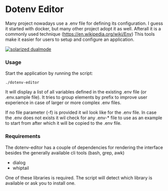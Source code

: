 # Dotenv Editor
Many project nowadays use a .env file for defining its configuration.
I guess it started with docker, but many other project adopt it as well.
Afterall it is a commonly used technique (https://en.wikipedia.org/wiki/Env)
This tools make it easier for users to setup and configure an application.

[![solarized dualmode](https://github.com/DirkEngels/dotenv-editor/raw/master/img/dotenv-editor-screenshot.png)](#screenshot)

### Usage
Start the application by running the script:
```
./dotenv-editor
```

It will display a list of all variables defined in the existing .env file (or
.env.sample file). It tries to group elements by prefix to improve user
experience in case of larger or more complex .env files.

If no file parameter (-f) is provided it wil look like for the .env file. In
case the .env does not exists it wil check for any .env-* file to use as an
example to start from after which it will be copied to the .env file.


### Requirements
The dotenv-editor has a couple of dependencies for rendering the interface
besides the generally available cli tools (bash, grep, awk)

* dialog
* whiptail

One of these libraries is required. The script will detect which library is
available or ask you to install one.
